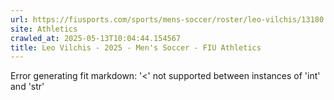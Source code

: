 ```yaml
---
url: https://fiusports.com/sports/mens-soccer/roster/leo-vilchis/13180
site: Athletics
crawled_at: 2025-05-13T10:04:44.154567
title: Leo Vilchis - 2025 - Men's Soccer - FIU Athletics
---
```


Error generating fit markdown: '<' not supported between instances of 'int' and 'str'